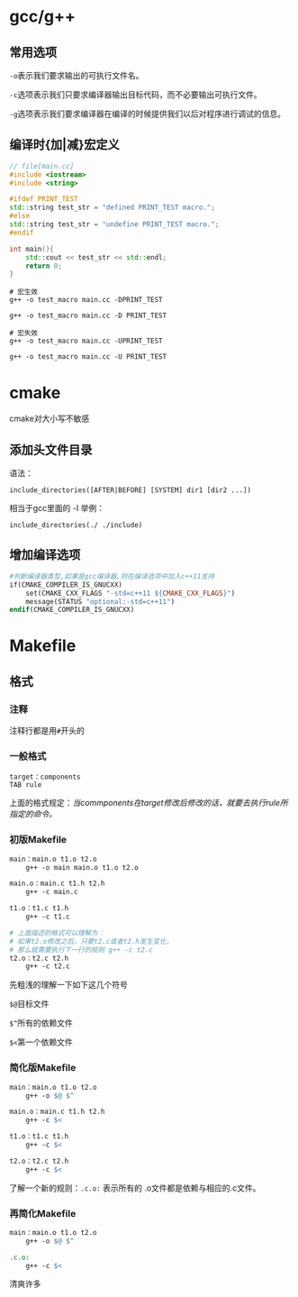 gcc/g++
=======
常用选项
------
```-o```表示我们要求输出的可执行文件名。

```-c```选项表示我们只要求编译器输出目标代码，而不必要输出可执行文件。

```-g```选项表示我们要求编译器在编译的时候提供我们以后对程序进行调试的信息。

编译时{加|减}宏定义
----------------
```c++
// file[main.cc]
#include <iostream>
#include <string>

#ifdef PRINT_TEST
std::string test_str = "defined PRINT_TEST macro.";
#else
std::string test_str = "undefine PRINT_TEST macro.";
#endif

int main(){
    std::cout << test_str << std::endl;
    return 0;
}   
```

```shell
# 宏生效
g++ -o test_macro main.cc -DPRINT_TEST

g++ -o test_macro main.cc -D PRINT_TEST

# 宏失效
g++ -o test_macro main.cc -UPRINT_TEST

g++ -o test_macro main.cc -U PRINT_TEST
```

cmake
=====
cmake对大小写不敏感

添加头文件目录
-----------
语法：
```
include_directories([AFTER|BEFORE] [SYSTEM] dir1 [dir2 ...])
```
相当于gcc里面的 -I
举例：
```
include_directories(./ ./include)
```

增加编译选项
----------
```makefile
#判断编译器类型,如果是gcc编译器,则在编译选项中加入c++11支持
if(CMAKE_COMPILER_IS_GNUCXX)
    set(CMAKE_CXX_FLAGS "-std=c++11 ${CMAKE_CXX_FLAGS}")
    message(STATUS "optional:-std=c++11")   
endif(CMAKE_COMPILER_IS_GNUCXX)
```

Makefile
========

格式
---

### 注释 ###
注释行都是用```#```开头的

### 一般格式 ###
```
target：components
TAB rule
```
上面的格式规定：*当commponents在target修改后修改的话，就要去执行rule所指定的命令。*

### 初版Makefile ###

```makefile
main：main.o t1.o t2.o
    g++ -o main main.o t1.o t2.o

main.o：main.c t1.h t2.h
    g++ -c main.c

t1.o：t1.c t1.h
    g++ -c t1.c

# 上面描述的格式可以理解为：
# 如果t2.o修改之后，只要t2.c或者t2.h发生变化，
# 那么就需要执行下一行的规则 g++ -c t2.c
t2.o：t2.c t2.h
    g++ -c t2.c
```

先粗浅的理解一下如下这几个符号

```$@```目标文件

```$^```所有的依赖文件

```$<```第一个依赖文件

### 简化版Makefile ###

```makefile
main：main.o t1.o t2.o
    g++ -o $@ $^

main.o：main.c t1.h t2.h
    g++ -c $<

t1.o：t1.c t1.h
    g++ -c $<

t2.o：t2.c t2.h
    g++ -c $<
```

了解一个新的规则：```.c.o:``` 表示所有的 .o文件都是依赖与相应的.c文件。

### 再简化Makefile ###
```makefile
main：main.o t1.o t2.o
    g++ -o $@ $^

.c.o:
    g++ -c $<
```
清爽许多